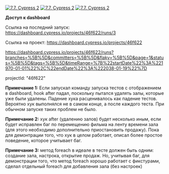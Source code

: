 [![7.7. Cypress 2](https://img.shields.io/endpoint?url=https://dashboard.cypress.io/badge/simple/46f622&style=flat&logo=cypress)](https://dashboard.cypress.io/projects/46f622/runs)
[![7.7. Cypress 2](https://img.shields.io/endpoint?url=https://dashboard.cypress.io/badge/detailed/46f622&style=flat&logo=cypress)](https://dashboard.cypress.io/projects/46f622/runs)
[![7.7. Cypress 2](https://img.shields.io/endpoint?url=https://dashboard.cypress.io/badge/count/46f622&style=flat&logo=cypress)](https://dashboard.cypress.io/projects/46f622/runs)

**Доступ к dashboard**

Ссылка на последний запуск: https://dashboard.cypress.io/projects/46f622/runs/3

Ссылка на проект:
https://dashboard.cypress.io/projects/46f622

https://dashboard.cypress.io/projects/46f622/runs?branches=%5B%5D&committers=%5B%5D&flaky=%5B%5D&page=1&status=%5B%5D&tags=%5B%5D&timeRange=%7B%22startDate%22%3A%221970-01-01%22%2C%22endDate%22%3A%222038-01-19%22%7D

projectId: "46f622"

**Примечание 1:** Если запускал команду запуска тестов с отображением в dashboard, hook after падал, поскольку пытался удалять залы, которые уже были удалены. Падение хука расценивалось как падение тестов. Вероятно хук выполнялся не в самом конце, а после каждого теста. При обычном запуске таких проблем не было.

**Примечание 2:** хук after (удалению залов) будет несколько иным, если будет исправлен баг по перемещению фильма на ленту времени зала (для этого необходимо дополнительно приостановить продажу). Пока для демонтрации того, что хук в целом работает, описал более простое поведение, которое учитывает баг.

**Примечание 3:** метод foreach в идеале в тесте должен быть одним: создание зала, настрока, открытие продаж. Но, учитывая баг, для демонстрации того, что метод foreach хорошо работает с фикстурами, сделал отдельный foreach для добавления зала (без настроек)
